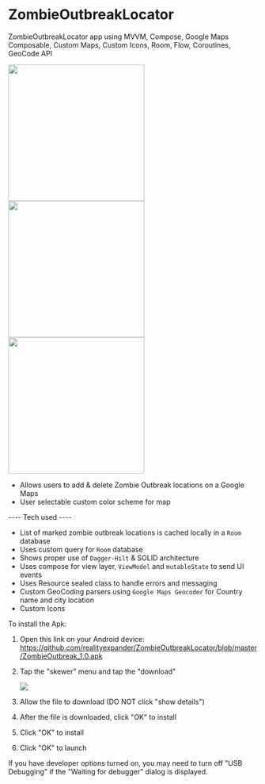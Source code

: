# ZombieOutbreakLocator
ZombieOutbreakLocator app using MVVM, Compose, Google Maps Composable, Custom Maps, Custom Icons, Room, Flow, Coroutines, GeoCode API

[<img src="https://user-images.githubusercontent.com/5157474/172029910-e6c7fc81-7bf6-48e3-954c-4dc7ed8ef5cf.png" width="275"/>](https://user-images.githubusercontent.com/5157474/172029910-e6c7fc81-7bf6-48e3-954c-4dc7ed8ef5cf.png)
[<img src="https://user-images.githubusercontent.com/5157474/172029917-787daa35-8fc8-41da-a811-6db635fe36df.png" width="275"/>](https://user-images.githubusercontent.com/5157474/172029917-787daa35-8fc8-41da-a811-6db635fe36df.png)
[<img src="https://user-images.githubusercontent.com/5157474/172029922-b5f6a748-4dc7-4d82-bd3f-dab8f2dbaeef.png" width="275"/>](https://user-images.githubusercontent.com/5157474/172029922-b5f6a748-4dc7-4d82-bd3f-dab8f2dbaeef.png)

- Allows users to add & delete Zombie Outbreak locations on a Google Maps
- User selectable custom color scheme for map

---- Tech used ----
- List of marked zombie outbreak locations is cached locally in a `Room` database
- Uses custom query for `Room` database
- Shows proper use of `Dagger-Hilt` & SOLID architecture
- Uses compose for view layer, `ViewModel` and `mutableState` to send UI events
- Uses Resource sealed class to handle errors and messaging
- Custom GeoCoding parsers using `Google Maps Geocoder` for Country name and city location
- Custom Icons

To install the Apk:

1. Open this link on your Android device:
   https://github.com/realityexpander/ZombieOutbreakLocator/blob/master/ZombieOutbreak_1.0.apk
2. Tap the "skewer" menu and tap the "download"

   [![](https://user-images.githubusercontent.com/5157474/147434050-57102a30-af32-46ed-a90b-d94e0c4a4f35.jpg)]()
3. Allow the file to download (DO NOT click "show details")
4. After the file is downloaded, click "OK" to install
5. Click "OK" to install
6. Click "OK" to launch

If you have developer options turned on, you may need to turn off "USB Debugging" if the "Waiting for debugger" dialog is displayed.
